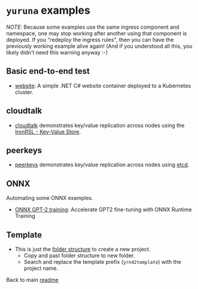 # `yuruna` examples

*NOTE*: Because some examples use the same ingress component and namespace, one may stop working after another using that component is deployed. If you "redeploy the ingress rules", then you can have the previously working example alive again! (And if you understood all this, you likely didn't need this warning anyway :-)

## Basic end-to-end test

- [website](website/README.md): A simple .NET C# website container deployed to a Kubernetes cluster.

## cloudtalk

- [cloudtalk](cloudtalk/README.md) demonstrates key/value replication across nodes using the [IronRSL - Key-Value Store](https://github.com/microsoft/Ironclad/blob/main/ironfleet/README.md#ironrsl---key-value-store).

## peerkeys

- [peerkeys](peerkeys/README.md) demonstrates key/value replication across nodes using [etcd](https://etcd.io/).

## ONNX

Automating some ONNX examples.

- [ONNX GPT-2 training](onnx/training/gpt2/README.md): Accelerate GPT2 fine-tuning with ONNX Runtime Training

## Template

- This is just the [folder structure](./template/) to create a new project.
  - Copy and past folder structure to new folder.
  - Search and replace the template prefix (`yrn42template`) with the project name.

Back to main [readme](../../README.md)
